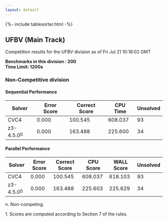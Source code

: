 ```yaml
---
layout: default
---
```

{%- include tablesorter.html -%}

##  UFBV (Main Track)

Competition results for the UFBV division as of Fri Jul 21 10:18:02 GMT

**Benchmarks in this division : 200** 
<br/>
**Time Limit: 1200s**

###  Non-Competitive division

#### Sequential Performance
<table id="sequential" class="result sorted">
<thead>
<tr>
<th class="center">Solver</th>
<th class="center">Error Score</th>
<th class="center">Correct Score</th>
<th class="center">CPU Time</th>
<th class="center">Unsolved</th>
</tr>
</thead>
<tr>
<td>CVC4</td>
<td class="right">0.000</td>
<td class="right">100.545</td>
<td class="right">608.037</td>
<td class="right">93</td>
</tr>
<tr>
<td>z3-4.5.0<SUP><a href="#fn">n</a></SUP>
</td>
<td class="right">0.000</td>
<td class="right">163.488</td>
<td class="right">225.600</td>
<td class="right">34</td>
</tr>

</table>

#### Parallel Performance

<table id="parallel" class="result sorted">
<thead>
<tr>
<th class="center">Solver</th>
<th class="center">Error Score</th>
<th class="center">Correct Score</th>
<th class="center">CPU Score</th>
<th class="center">WALL Score</th>
<th class="center">Unsolved</th>
</tr>
</thead>
<tr>
<td>CVC4</td>
<td class="right">0.000</td>
<td class="right">100.545</td>
<td class="right">608.037</td>
<td class="right">618.103</td>
<td class="right">93</td>
</tr>
<tr>
<td>z3-4.5.0<SUP><a href="#fn">n</a></SUP>
</td>
<td class="right">0.000</td>
<td class="right">163.488</td>
<td class="right">225.603</td>
<td class="right">225.629</td>
<td class="right">34</td>
</tr>
</table>
<span id="fn"> n. Non-competing.</span>

<span id="fn1"> 1. Scores are computed according to Section 7 of the rules.</span>


